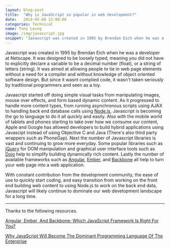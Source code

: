 ```yaml
---
layout: blog-post
title:  "Why is JavaScript so popular in web development?"
date:   2014-05-08 12:00:00
categories: Technical
name: Tony Leung
image: /img/javascript.jpg 
snippet: "Javascript was created in 1995 by Brendan Eich when he was a developer at Netscape. It was designed to be loosely typed, meaning you did not have to explicitly declare a variable to be a decimal number (float), or a string of letters (string)."
---
```


Javascript was created in 1995 by Brendan Eich when he was a developer at Netscape. It was designed to be loosely typed, meaning you did not have to explicitly declare a variable to be a decimal number (float), or a string of letters (string).    It was aimed at allowing people to tie in web page elements without a need for a compiler and without knowledge of object oriented software design. But since it wasnt complied code, it wasn't taken seriously by traditional programmers and seen as a toy. 

Javascript started off doing simple visual tasks from manipulating images, mouse over effects, and form based dynamic content.  As it progressed to handle more content types, from running asynchronous scripts using AJAX to handling back end database calls using [Node.js](http://nodejs.org/), Javascript is becoming the go to language to do it all quickly and easily.  Also with the mobile world of tablets and phones starting to take over how we consume our content, Apple and Google has allowed developers to build hybrid applications using Javascipt instead of using Objective C and Java (There's also third party wrappers such as PhoneGap).   Next the number of Javascript libraries is vast and continuing to grow more everyday.   Some popular libraries such as [jQuery](http://jquery.com/) for DOM manipulation and graphical user interface tools such as [Dojo](http://dojotoolkit.org/) help to simplify building dynamically rich content.  Lastly the number of available frameworks such as [Angular](https://angularjs.org/), [Ember](http://emberjs.com/), and [Backbone](http://backbonejs.org/) all help to turn your web page into a web application.   

With constant contribution from the development community, the ease of use to quickly start coding, and easy transition from working on the front end building web content to using Node.js to work on the back end data, Javascript will likely continue to dominate our web development landscape for a long time.

* * *
Thanks to the following resources.

[Angular, Ember, And Backbone: Which JavaScript Framework Is Right For You?](http://readwrite.com/2014/02/06/angular-backbone-ember-best-javascript-framework-for-you#awesm=~oDHYpgQ3JMoI0p)

[Why JavaScript Will Become The Dominant Programming Language Of The Enterprise](http://readwrite.com/2013/08/09/why-javascript-will-become-the-dominant-programming-language-of-the-enterprise#awesm=~oDHUYyIFRQdGN5)

